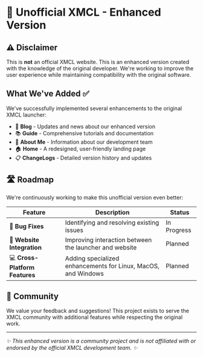 # 🚀 Unofficial XMCL - Enhanced Version

## ⚠️ Disclaimer
This is **not** an official XMCL website. This is an enhanced version created with the knowledge of the original developer. We're working to improve the user experience while maintaining compatibility with the original software.

## What We've Added ✅
We've successfully implemented several enhancements to the original XMCL launcher:

- 📝 **Blog** - Updates and news about our enhanced version
- 📚 **Guide** - Comprehensive tutorials and documentation
- 👤 **About Me** - Information about our development team
- 🏠 **Home** - A redesigned, user-friendly landing page
- 📋 **ChangeLogs** - Detailed version history and updates

## 🛣️ Roadmap
We're continuously working to make this unofficial version even better:

| Feature | Description | Status |
|---------|-------------|--------|
| 🐛 **Bug Fixes** | Identifying and resolving existing issues | In Progress |
| 🔄 **Website Integration** | Improving interaction between the launcher and website | Planned |
| 💻 **Cross-Platform Features** | Adding specialized enhancements for Linux, MacOS, and Windows | Planned |

## 👥 Community
We value your feedback and suggestions! This project exists to serve the XMCL community with additional features while respecting the original work.

---

*✨ This enhanced version is a community project and is not affiliated with or endorsed by the official XMCL development team. ✨*
